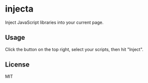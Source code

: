 # injecta

Inject JavaScript libraries into your current page.

## Usage

Click the button on the top right, select your scripts, then hit "Inject".

## License

MIT
